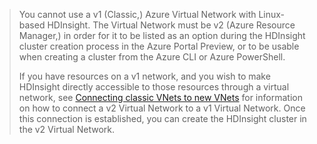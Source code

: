 > You cannot use a v1 (Classic,) Azure Virtual Network with Linux-based HDInsight. The Virtual Network must be v2 (Azure Resource Manager,) in order for it to be listed as an option during the HDInsight cluster creation process in the Azure Portal Preview, or to be usable when creating a cluster from the Azure CLI or Azure PowerShell.
> 
> If you have resources on a v1 network, and you wish to make HDInsight directly accessible to those resources through a virtual network, see [Connecting classic VNets to new VNets](/documentation/articles/vpn-gateway-connect-different-deployment-models-portal/) for information on how to connect a v2 Virtual Network to a v1 Virtual Network. Once this connection is established, you can create the HDInsight cluster in the v2 Virtual Network.
> 
>